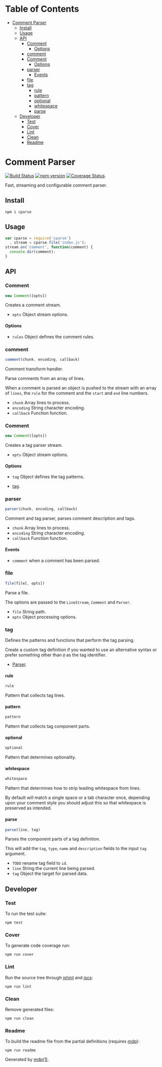 Table of Contents
=================

* [Comment Parser](#comment-parser)
  * [Install](#install)
  * [Usage](#usage)
  * [API](#api)
    * [Comment](#comment)
      * [Options](#options)
    * [comment](#comment)
    * [Comment](#comment-1)
      * [Options](#options-1)
    * [parser](#parser)
      * [Events](#events)
    * [file](#file)
    * [tag](#tag)
      * [rule](#rule)
      * [pattern](#pattern)
      * [optional](#optional)
      * [whitespace](#whitespace)
      * [parse](#parse)
  * [Developer](#developer)
    * [Test](#test)
    * [Cover](#cover)
    * [Lint](#lint)
    * [Clean](#clean)
    * [Readme](#readme)

Comment Parser
==============

[<img src="https://travis-ci.org/tmpfs/cparse.svg?v=2" alt="Build Status">](https://travis-ci.org/tmpfs/cparse)
[<img src="http://img.shields.io/npm/v/cparse.svg?v=2" alt="npm version">](https://npmjs.org/package/cparse)
[<img src="https://coveralls.io/repos/tmpfs/cparse/badge.svg?branch=master&service=github&v=2" alt="Coverage Status">](https://coveralls.io/github/tmpfs/cparse?branch=master).

Fast, streaming and configurable comment parser.

## Install

```
npm i cparse
```

## Usage

```javascript
var cparse = require('cparse')
  , stream = cparse.file('index.js');
stream.on('comment', function(comment) {
  console.dir(comment);
}
```

## API

### Comment

```javascript
new Comment([opts])
```

Creates a comment stream.

* `opts` Object stream options.

#### Options

* `rules` Object defines the comment rules.

### comment

```javascript
comment(chunk, encoding, callback)
```

Comment transform handler.

Parse comments from an array of lines.

When a comment is parsed an object is pushed to the stream
with an array of `lines`, the `rule` for the comment and the
`start` and `end` line numbers.

* `chunk` Array lines to process.
* `encoding` String character encoding.
* `callback` Function function.

### Comment

```javascript
new Comment([opts])
```

Creates a tag parser stream.

* `opts` Object stream options.

#### Options

* `tag` Object defines the tag patterns.


* [tag](#tag).



### parser

```javascript
parser(chunk, encoding, callback)
```

Comment and tag parser, parses comment description and tags.

* `chunk` Array lines to process.
* `encoding` String character encoding.
* `callback` Function function.

#### Events

* `comment` when a comment has been parsed.

### file

```javascript
file(file[, opts])
```

Parse a file.

The options are passed to the `LineStream`, `Comment` and `Parser`.

* `file` String path.
* `opts` Object processing options.

### tag

Defines the patterns and functions that perform the tag parsing.

Create a custom tag definition if you wanted to use an alternative
syntax or prefer something other than `@` as the tag identifier.

* [Parser](#Parser).

#### rule

```javascript
rule
```

Pattern that collects tag lines.

#### pattern

```javascript
pattern
```

Pattern that collects tag component parts.

#### optional

```javascript
optional
```

Pattern that determines optionality.

#### whitespace

```javascript
whitespace
```

Pattern that determines how to strip leading whitespace from
lines.

By default will match a single space or a tab character once, depending
upon your comment style you should adjust this so that whitespace is
preserved as intended.

#### parse

```javascript
parse(line, tag)
```

Parses the component parts of a tag definition.

This will add the `tag`, `type`, `name` and `description`
fields to the input `tag` argument.

* `TODO` rename tag field to `id`.
* `line` String the current line being parsed.
* `tag` Object the target for parsed data.

## Developer

### Test

To run the test suite:

```
npm test
```

### Cover

To generate code coverage run:

```
npm run cover
```

### Lint

Run the source tree through [jshint](http://jshint.com) and [jscs](http://jscs.info):

```
npm run lint
```

### Clean

Remove generated files:

```
npm run clean
```

### Readme

To build the readme file from the partial definitions (requires [mdp](https://github.com/tmpfs/mdp)):

```
npm run readme
```

Generated by [mdp(1)](https://github.com/tmpfs/mdp).

[jshint]: http://jshint.com
[jscs]: http://jscs.info
[mdp]: https://github.com/tmpfs/mdp
